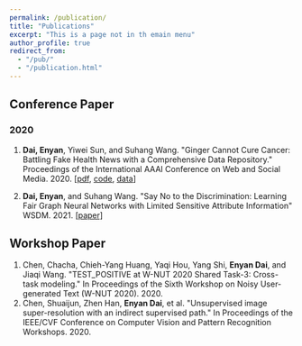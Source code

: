 ```yaml
---
permalink: /publication/
title: "Publications"
excerpt: "This is a page not in th emain menu"
author_profile: true
redirect_from: 
  - "/pub/"
  - "/publication.html"
---
```


## Conference Paper


### 2020
1. **Dai, Enyan**, Yiwei Sun, and Suhang Wang. "Ginger Cannot Cure Cancer: Battling Fake Health News with a Comprehensive Data Repository." Proceedings of the International AAAI Conference on Web and Social Media. 2020. \[[pdf](https://arxiv.org/pdf/2002.00837.pdf), [code](https://github.com/EnyanDai/FakeHealth), [data](https://zenodo.org/record/3606757)\]

2. **Dai, Enyan**, and Suhang Wang. "Say No to the Discrimination: Learning Fair Graph Neural Networks with Limited Sensitive Attribute Information" WSDM. 2021. [[paper]](https://arxiv.org/pdf/2009.01454.pdf)

## Workshop Paper
1. Chen, Chacha, Chieh-Yang Huang, Yaqi Hou, Yang Shi, **Enyan Dai**, and Jiaqi Wang. "TEST_POSITIVE at W-NUT 2020 Shared Task-3: Cross-task modeling." In Proceedings of the Sixth Workshop on Noisy User-generated Text (W-NUT 2020). 2020.
2. Chen, Shuaijun, Zhen Han, **Enyan Dai**, et al. "Unsupervised image super-resolution with an indirect supervised path." In Proceedings of the IEEE/CVF Conference on Computer Vision and Pattern Recognition Workshops. 2020.
